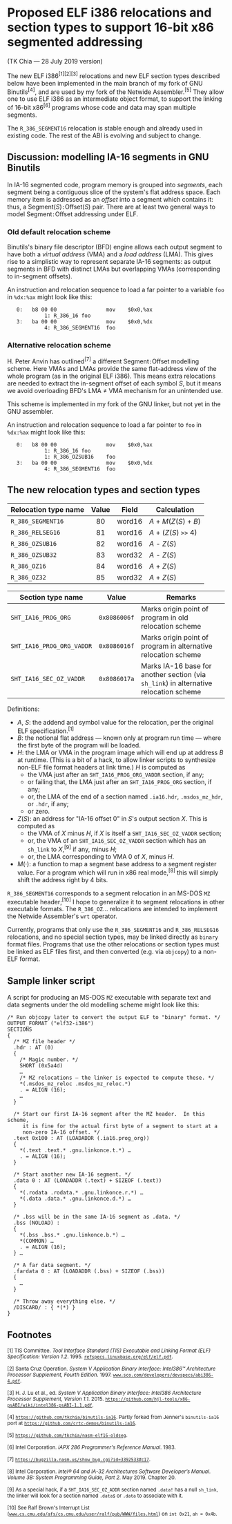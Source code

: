 # Proposed ELF i386 relocations and section types to support 16-bit x86 segmented addressing

(TK Chia — 28 July 2019 version)

The new ELF i386<sup>[1][2][3]</sup> relocations and new ELF section types described below have been implemented in the main branch of my fork of GNU Binutils<sup>[4]</sup>, and are used by my fork of the Netwide Assembler.<sup>[5]</sup>  They allow one to use ELF i386 as an intermediate object format, to support the linking of 16-bit x86<sup>[6]</sup> programs whose code and data may span multiple segments.

The `R_386_SEGMENT16` relocation is stable enough and already used in existing code.  The rest of the ABI is evolving and subject to change.

## Discussion: modelling IA-16 segments in GNU Binutils

In IA-16 segmented code, program memory is grouped into _segments_, each segment being a contiguous slice of the system's flat address space.  Each memory item is addressed as an _offset_ into a segment which contains it: thus, a Segment(_S_)`:`Offset(_S_) pair.  There are at least two general ways to model Segment`:`Offset addressing under ELF.

### Old default relocation scheme

Binutils's binary file descriptor (BFD) engine allows each output segment to have both a _virtual address_ (VMA) and a _load address_ (LMA).  This gives rise to a simplistic way to represent separate IA-16 segments: as output segments in BFD with distinct LMAs but overlapping VMAs (corresponding to in-segment offsets).

An instruction and relocation sequence to load a far pointer to a variable `foo` in `%dx:%ax` might look like this:

       0:	b8 00 00             	mov    $0x0,%ax
    			1: R_386_16	foo
       3:	ba 00 00             	mov    $0x0,%dx
    			4: R_386_SEGMENT16	foo

### Alternative relocation scheme

H. Peter Anvin has outlined<sup>[7]</sup> a different Segment`:`Offset modelling scheme.  Here VMAs and LMAs provide the same flat-address view of the whole program (as in the original ELF i386).  This means extra relocations are needed to extract the in-segment offset of each symbol _S_, but it means we avoid overloading BFD's LMA ≠ VMA mechanism for an unintended use.

This scheme is implemented in my fork of the GNU linker, but not yet in the GNU assembler.

An instruction and relocation sequence to load a far pointer to `foo` in `%dx:%ax` might look like this:

       0:	b8 00 00             	mov    $0x0,%ax
    			1: R_386_16	foo
    			1: R_386_OZSUB16	foo
       3:	ba 00 00             	mov    $0x0,%dx
    			4: R_386_SEGMENT16	foo

## The new relocation types and section types

Relocation type name   | Value | Field  | Calculation
---------------------- | :---: | :----: | -----------
`R_386_SEGMENT16`      |   80  | word16 | _A_ + _M_(_Z_(_S_) + _B_)
`R_386_RELSEG16`       |   81  | word16 | _A_ + (_Z_(_S_) `>>` 4)
`R_386_OZSUB16`        |   82  | word16 | _A_ - _Z_(_S_)
`R_386_OZSUB32`        |   83  | word32 | _A_ - _Z_(_S_)
`R_386_OZ16`           |   84  | word16 | _A_ + _Z_(_S_)
`R_386_OZ32`           |   85  | word32 | _A_ + _Z_(_S_)

Section type name         | Value        | Remarks
------------------------- | :----------: | -------
`SHT_IA16_PROG_ORG`       | `0x8086006f` | Marks origin point of program in old relocation scheme
`SHT_IA16_PROG_ORG_VADDR` | `0x8086016f` | Marks origin point of program in alternative relocation scheme
`SHT_IA16_SEC_OZ_VADDR`   | `0x8086017a` | Marks IA-16 base for another section (via `sh_link`) in alternative relocation scheme

Definitions:

  * _A_, _S_: the addend and symbol value for the relocation, per the original ELF specification.<sup>[1]</sup>
  * _B_: the notional flat address — known only at program run time — where the first byte of the program will be loaded.
  * _H_: the LMA or VMA in the program image which will end up at address _B_ at runtime.  (This is a bit of a hack, to allow linker scripts to synthesize non-ELF file format headers at link time.)  _H_ is computed as
    * the VMA just after an `SHT_IA16_PROG_ORG_VADDR` section, if any;
    * or failing that, the LMA just after an `SHT_IA16_PROG_ORG` section, if any;
    * or, the LMA of the end of a section named `.ia16.hdr`, `.msdos_mz_hdr`, or `.hdr`, if any;
    * or zero.
  * _Z_(_S_): an address for "IA-16 offset 0" in _S_'s output section _X_.  This is computed as
    * the VMA of _X_ minus _H_, if _X_ is itself a `SHT_IA16_SEC_OZ_VADDR` section;
    * or, the VMA of an `SHT_IA16_SEC_OZ_VADDR` section which has an `sh_link` to _X_,<sup>[9]</sup> if any, minus _H_;
    * or, the LMA corresponding to VMA 0 of _X_, minus _H_.
  * _M_(·): a function to map a segment base address to a segment register value.  For a program which will run in x86 real mode,<sup>[8]</sup> this will simply shift the address right by 4 bits.

`R_386_SEGMENT16` corresponds to a segment relocation in an MS-DOS `MZ` executable header;<sup>[10]</sup> I hope to generalize it to segment relocations in other executable formats.  The `R_386_OZ`… relocations are intended to implement the Netwide Assembler's `wrt` operator.

Currently, programs that only use the `R_386_SEGMENT16` and `R_386_RELSEG16` relocations, and no special section types, may be linked directly as `binary` format files.  Programs that use the other relocations or section types must be linked as ELF files first, and then converted (e.g. via `objcopy`) to a non-ELF format.

## Sample linker script

A script for producing an MS-DOS `MZ` executable with separate text and data segments under the old modelling scheme might look like this:

    /* Run objcopy later to convert the output ELF to "binary" format. */
    OUTPUT_FORMAT ("elf32-i386")
    SECTIONS
    {
      /* MZ file header */
      .hdr : AT (0)
      {
        /* Magic number. */
        SHORT (0x5a4d)
        …
        /* MZ relocations — the linker is expected to compute these. */
        *(.msdos_mz_reloc .msdos_mz_reloc.*)
        . = ALIGN (16);
        …
      }

      /* Start our first IA-16 segment after the MZ header.  In this scheme,
         it is fine for the actual first byte of a segment to start at a
         non-zero IA-16 offset. */
      .text 0x100 : AT (LOADADDR (.ia16.prog_org))
      {
        *(.text .text.* .gnu.linkonce.t.*) …
        . = ALIGN (16);
      }

      /* Start another new IA-16 segment. */
      .data 0 : AT (LOADADDR (.text) + SIZEOF (.text))
      {
        *(.rodata .rodata.* .gnu.linkonce.r.*) …
        *(.data .data.* .gnu.linkonce.d.*) …
      }

      /* .bss will be in the same IA-16 segment as .data. */
      .bss (NOLOAD) :
      {
        *(.bss .bss.* .gnu.linkonce.b.*) …
        *(COMMON) …
        . = ALIGN (16);
      } …

      /* A far data segment. */
      .fardata 0 : AT (LOADADDR (.bss) + SIZEOF (.bss))
      {
        …
      }

      /* Throw away everything else. */
      /DISCARD/ : { *(*) }
    }

## Footnotes

<sup>[1] TIS Committee.  _Tool Interface Standard (TIS) Executable and Linking Format (ELF) Specification: Version 1.2_. 1995. [`refspecs.linuxbase.org/elf/elf.pdf`](http://refspecs.linuxbase.org/elf/elf.pdf).</sup>

<sup>[2] Santa Cruz Operation.  _System V Application Binary Interface: Intel386™ Architecture Processor Supplement, Fourth Edition_. 1997. [`www.sco.com/developers/devspecs/abi386-4.pdf`](http://www.sco.com/developers/devspecs/abi386-4.pdf).</sup>

<sup>[3] H. J. Lu et al., ed.  _System V Application Binary Interface: Intel386 Architecture Processor Supplement, Version 1.1_.  2015. [`https://github.com/hjl-tools/x86-psABI/wiki/intel386-psABI-1.1.pdf`](https://github.com/hjl-tools/x86-psABI/wiki/intel386-psABI-1.1.pdf).</sup>

<sup>[4] [`https://github.com/tkchia/binutils-ia16`](https://github.com/tkchia/binutils-ia16).  Partly forked from Jenner's `binutils-ia16` port at [`https://github.com/crtc-demos/binutils-ia16`](https://github.com/crtc-demos/binutils-ia16).</sup>

<sup>[5] [`https://github.com/tkchia/nasm-elf16-oldseg`](https://github.com/tkchia/nasm-elf16-oldseg).

<sup>[6] Intel Corporation.  _iAPX 286 Programmer's Reference Manual_.  1983.</sup>

<sup>[7] [`https://bugzilla.nasm.us/show_bug.cgi?id=3392533#c17`](https://bugzilla.nasm.us/show_bug.cgi?id=3392533#c17).</sup>

<sup>[8] Intel Corporation.  _Intel® 64 and IA-32 Architectures Software Developer’s Manual_.  _Volume 3B: System Programming Guide, Part 2_.  May 2019.  Chapter 20.</sup>

<sup>[9] As a special hack, if a `SHT_IA16_SEC_OZ_ADDR` section named `.data!` has a null `sh_link`, the linker will look for a section named `.data$` or `.data` to associate with it.

<sup>[10] See Ralf Brown's Interrupt List ([`www.cs.cmu.edu/afs/cs.cmu.edu/user/ralf/pub/WWW/files.html`](http://www.cs.cmu.edu/afs/cs.cmu.edu/user/ralf/pub/WWW/files.html)) on `int 0x21`, `ah = 0x4b`.
